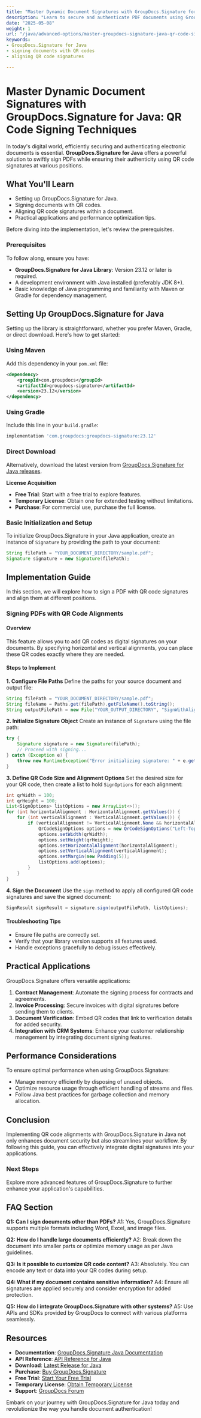 ```yaml
---
title: "Master Dynamic Document Signatures with GroupDocs.Signature for Java&#58; QR Code Signing Techniques"
description: "Learn to secure and authenticate PDF documents using GroupDocs.Signature for Java. This guide covers setting up, signing, and aligning QR code signatures efficiently."
date: "2025-05-08"
weight: 1
url: "/java/advanced-options/master-groupdocs-signature-java-qr-code-signing/"
keywords:
- GroupDocs.Signature for Java
- signing documents with QR codes
- aligning QR code signatures

---
```



# Master Dynamic Document Signatures with GroupDocs.Signature for Java: QR Code Signing Techniques

In today's digital world, efficiently securing and authenticating electronic documents is essential. **GroupDocs.Signature for Java** offers a powerful solution to swiftly sign PDFs while ensuring their authenticity using QR code signatures at various positions.

## What You'll Learn
- Setting up GroupDocs.Signature for Java.
- Signing documents with QR codes.
- Aligning QR code signatures within a document.
- Practical applications and performance optimization tips.

Before diving into the implementation, let's review the prerequisites.

### Prerequisites
To follow along, ensure you have:
- **GroupDocs.Signature for Java Library**: Version 23.12 or later is required.
- A development environment with Java installed (preferably JDK 8+).
- Basic knowledge of Java programming and familiarity with Maven or Gradle for dependency management.

## Setting Up GroupDocs.Signature for Java
Setting up the library is straightforward, whether you prefer Maven, Gradle, or direct download. Here's how to get started:

### Using Maven
Add this dependency in your `pom.xml` file:
```xml
<dependency>
    <groupId>com.groupdocs</groupId>
    <artifactId>groupdocs-signature</artifactId>
    <version>23.12</version>
</dependency>
```

### Using Gradle
Include this line in your `build.gradle`:
```gradle
implementation 'com.groupdocs:groupdocs-signature:23.12'
```

### Direct Download
Alternatively, download the latest version from [GroupDocs.Signature for Java releases](https://releases.groupdocs.com/signature/java/).

**License Acquisition**
- **Free Trial**: Start with a free trial to explore features.
- **Temporary License**: Obtain one for extended testing without limitations.
- **Purchase**: For commercial use, purchase the full license.

### Basic Initialization and Setup
To initialize GroupDocs.Signature in your Java application, create an instance of `Signature` by providing the path to your document:
```java
String filePath = "YOUR_DOCUMENT_DIRECTORY/sample.pdf";
Signature signature = new Signature(filePath);
```

## Implementation Guide
In this section, we will explore how to sign a PDF with QR code signatures and align them at different positions.

### Signing PDFs with QR Code Alignments

#### Overview
This feature allows you to add QR codes as digital signatures on your documents. By specifying horizontal and vertical alignments, you can place these QR codes exactly where they are needed.

#### Steps to Implement
**1. Configure File Paths**
Define the paths for your source document and output file:
```java
String filePath = "YOUR_DOCUMENT_DIRECTORY/sample.pdf";
String fileName = Paths.get(filePath).getFileName().toString();
String outputFilePath = new File("YOUR_OUTPUT_DIRECTORY", "SignWithAlignment/" + fileName).getPath();
```

**2. Initialize Signature Object**
Create an instance of `Signature` using the file path:
```java
try {
    Signature signature = new Signature(filePath);
    // Proceed with signing...
} catch (Exception e) {
    throw new RuntimeException("Error initializing signature: " + e.getMessage(), e);
}
```

**3. Define QR Code Size and Alignment Options**
Set the desired size for your QR code, then create a list to hold `SignOptions` for each alignment:
```java
int qrWidth = 100;
int qrHeight = 100;
List<SignOptions> listOptions = new ArrayList<>();
for (int horizontalAlignment : HorizontalAlignment.getValues()) {
    for (int verticalAlignment : VerticalAlignment.getValues()) {
        if (verticalAlignment != VerticalAlignment.None && horizontalAlignment != HorizontalAlignment.None) {
            QrCodeSignOptions options = new QrCodeSignOptions("Left-Top");
            options.setWidth(qrWidth);
            options.setHeight(qrHeight);
            options.setHorizontalAlignment(horizontalAlignment);
            options.setVerticalAlignment(verticalAlignment);
            options.setMargin(new Padding(5));
            listOptions.add(options);
        }
    }
}
```

**4. Sign the Document**
Use the `sign` method to apply all configured QR code signatures and save the signed document:
```java
SignResult signResult = signature.sign(outputFilePath, listOptions);
```

#### Troubleshooting Tips
- Ensure file paths are correctly set.
- Verify that your library version supports all features used.
- Handle exceptions gracefully to debug issues effectively.

## Practical Applications
GroupDocs.Signature offers versatile applications:

1. **Contract Management**: Automate the signing process for contracts and agreements.
2. **Invoice Processing**: Secure invoices with digital signatures before sending them to clients.
3. **Document Verification**: Embed QR codes that link to verification details for added security.
4. **Integration with CRM Systems**: Enhance your customer relationship management by integrating document signing features.

## Performance Considerations
To ensure optimal performance when using GroupDocs.Signature:
- Manage memory efficiently by disposing of unused objects.
- Optimize resource usage through efficient handling of streams and files.
- Follow Java best practices for garbage collection and memory allocation.

## Conclusion
Implementing QR code alignments with GroupDocs.Signature in Java not only enhances document security but also streamlines your workflow. By following this guide, you can effectively integrate digital signatures into your applications.

### Next Steps
Explore more advanced features of GroupDocs.Signature to further enhance your application's capabilities.

## FAQ Section
**Q1: Can I sign documents other than PDFs?**
A1: Yes, GroupDocs.Signature supports multiple formats including Word, Excel, and image files.

**Q2: How do I handle large documents efficiently?**
A2: Break down the document into smaller parts or optimize memory usage as per Java guidelines.

**Q3: Is it possible to customize QR code content?**
A3: Absolutely. You can encode any text or data into your QR codes during setup.

**Q4: What if my document contains sensitive information?**
A4: Ensure all signatures are applied securely and consider encryption for added protection.

**Q5: How do I integrate GroupDocs.Signature with other systems?**
A5: Use APIs and SDKs provided by GroupDocs to connect with various platforms seamlessly.

## Resources
- **Documentation**: [GroupDocs.Signature Java Documentation](https://docs.groupdocs.com/signature/java/)
- **API Reference**: [API Reference for Java](https://reference.groupdocs.com/signature/java/)
- **Download**: [Latest Release for Java](https://releases.groupdocs.com/signature/java/)
- **Purchase**: [Buy GroupDocs.Signature](https://purchase.groupdocs.com/buy)
- **Free Trial**: [Start Your Free Trial](https://releases.groupdocs.com/signature/java/)
- **Temporary License**: [Obtain Temporary License](https://purchase.groupdocs.com/temporary-license/)
- **Support**: [GroupDocs Forum](https://forum.groupdocs.com/c/signature/)

Embark on your journey with GroupDocs.Signature for Java today and revolutionize the way you handle document authentication!
